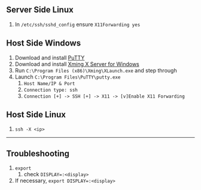 ## Server Side Linux
1. In `/etc/ssh/sshd_config` ensure `X11Forwarding yes`

## Host Side Windows
1. Download and install [PuTTY](https://www.chiark.greenend.org.uk/~sgtatham/putty/latest.html)
2. Download and install [Xming X Server for Windows](https://sourceforge.net/projects/xming/)
3. Run `C:\Program Files (x86)\Xming\XLaunch.exe` and step through
4. Launch `C:\Program Files\PuTTY\putty.exe`
	1. `Host Name/IP & Port`
	2. `Connection type: ssh`
	3. `Connection [+] -> SSH [+] -> X11 -> [v]Enable X11 Forwarding`

## Host Side Linux
1. `ssh -X <ip>`

---
## Troubleshooting
1. `export`
	1. check `DISPLAY=:<display>`
2. If necessary, `export DISPLAY=:<display>`